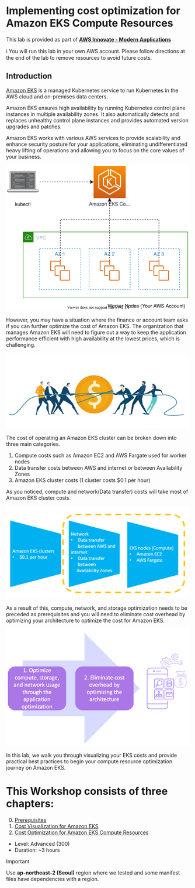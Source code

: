 # Implementing cost optimization for Amazon EKS Compute Resources


This lab is provided as part of **[AWS Innovate - Modern Applications](https://aws.amazon.com/events/aws-innovate/apj/modern-apps/)**

ℹ️ You will run this lab in your own AWS account. Please follow directions at the end of the lab to remove resources to avoid future costs.


## Introduction
[Amazon EKS](https://docs.aws.amazon.com/eks/latest/userguide/what-is-eks.html) is a managed Kubernetes service to run Kubernetes in the AWS cloud and on-premises data centers. 

Amazon EKS ensures high availability by running Kubernetes control plane instances in multiple availability zones. It also automatically detects and replaces unhealthy control plane instances and provides automated version upgrades and patches.

Amazon EKS works with various AWS services to provide scalability and enhance security posture for your applications, eliminating undifferentiated heavy lifting of operations and allowing you to focus on the core values of your business.

![EKS-Cost-Optimization-Overview0](/static/EKS-Cost-Optimization-Overview0.svg)

However, you may have a situation where the finance or account team asks if you can further optimize the cost of Amazon EKS. The organization that manages Amazon EKS will need to figure out a way to keep the application performance efficient with high availability at the lowest prices, which is challenging. 

![EKS-Cost-Optimization-Overview1](/static/EKS-Cost-Optimization-Overview1.png)

The cost of operating an Amazon EKS cluster can be broken down into three main categories.

1. Compute costs such as Amazon EC2 and AWS Fargate used for worker nodes
2. Data transfer costs between AWS and internet or between Availability Zones
3. Amazon EKS cluster costs (1 cluster costs $0.1 per hour)

As you noticed, compute and network(Data transfer) costs will take most of Amazon EKS cluster costs. 

![EKS-Cost-Optimization-Overview2](/static/EKS-Cost-Optimization-Overview2.png)

As a result of this, compute, network, and storage optimization needs to be preceded as prerequisites and you will need to eliminate cost overhead by optimizing your architecture to optimize the cost for Amazon EKS.

![EKS-Cost-Optimization-Overview3](/static/EKS-Cost-Optimization-Overview3.png)

In this lab, we walk you through visualizing your EKS costs and provide practical best practices to begin your compute resource optimization journey on Amazon EKS.

# This Workshop consists of three chapters:

0. [Prerequisites](./content/0-Prerequisites/index.md)
1. [Cost Visualization for Amazon EKS](./content/1-EKS-Cost-Visualization/index.md)
2. [Cost Optimization for Amazon EKS Compute Resources](./content/2-EKS-Compute-Cost/index.md)

* Level: Advanced (300)
* Duration: ~3 hours

> [!IMPORTANT]
> Use **ap-northeast-2 (Seoul)** region where we tested and some manifest files have dependencies with a region. 

